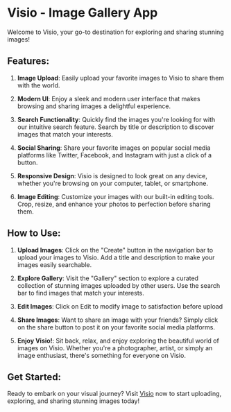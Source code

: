 # Visio - Image Gallery App

Welcome to Visio, your go-to destination for exploring and sharing stunning images!

## Features:

1. **Image Upload**: Easily upload your favorite images to Visio to share them with the world.
   
2. **Modern UI**: Enjoy a sleek and modern user interface that makes browsing and sharing images a delightful experience.

3. **Search Functionality**: Quickly find the images you're looking for with our intuitive search feature. Search by title or description to discover images that match your interests.

4. **Social Sharing**: Share your favorite images on popular social media platforms like Twitter, Facebook, and Instagram with just a click of a button.

5. **Responsive Design**: Visio is designed to look great on any device, whether you're browsing on your computer, tablet, or smartphone.


7. **Image Editing**: Customize your images with our built-in editing tools. Crop, resize, and enhance your photos to perfection before sharing them.

## How to Use:

1. **Upload Images**: Click on the "Create" button in the navigation bar to upload your images to Visio. Add a title and description to make your images easily searchable.

2. **Explore Gallery**: Visit the "Gallery" section to explore a curated collection of stunning images uploaded by other users. Use the search bar to find images that match your interests.

3. **Edit Images**:  Click on Edit to modify image to satisfaction before upload

4. **Share Images**: Want to share an image with your friends? Simply click on the share button to post it on your favorite social media platforms.

5. **Enjoy Visio!**: Sit back, relax, and enjoy exploring the beautiful world of images on Visio. Whether you're a photographer, artist, or simply an image enthusiast, there's something for everyone on Visio.

## Get Started:

Ready to embark on your visual journey? Visit [Visio](https://image-gallery-cb37d.web.app/) now to start uploading, exploring, and sharing stunning images today!

